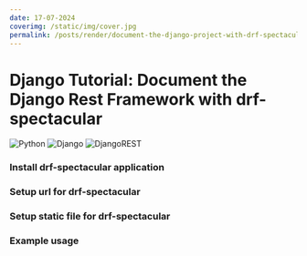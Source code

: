 ```yaml
---
date: 17-07-2024
coverimg: /static/img/cover.jpg
permalink: /posts/render/document-the-django-project-with-drf-spectacular
---
```


# Django Tutorial: Document the Django Rest Framework with drf-spectacular

![Python](https://img.shields.io/badge/python-3670A0?style=for-the-badge&logo=python&logoColor=ffdd54)
![Django](https://img.shields.io/badge/django-%23092E20.svg?style=for-the-badge&logo=django&logoColor=white)
![DjangoREST](https://img.shields.io/badge/DJANGO-REST-ff1709?style=for-the-badge&logo=django&logoColor=white&color=ff1709&labelColor=gray)

### Install drf-spectacular application
### Setup url for drf-spectacular
### Setup static file for drf-spectacular
### Example usage
